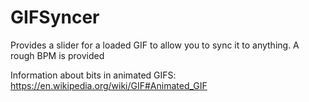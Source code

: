 # GIFSyncer
Provides a slider for a loaded GIF to allow you to sync it to anything.  A rough BPM is provided

Information about bits in animated GIFS: https://en.wikipedia.org/wiki/GIF#Animated_GIF
